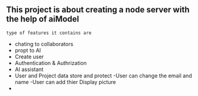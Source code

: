## This project is about creating a node server with the help of aiModel
``` type of features it contains are ```
- chating to collaborators
- propt to AI
- Create user
- Authentication & Authrization
- AI assistant
- User and Project data store and protect
-User can change the email and name 
-User can add thier Display picture 
-
